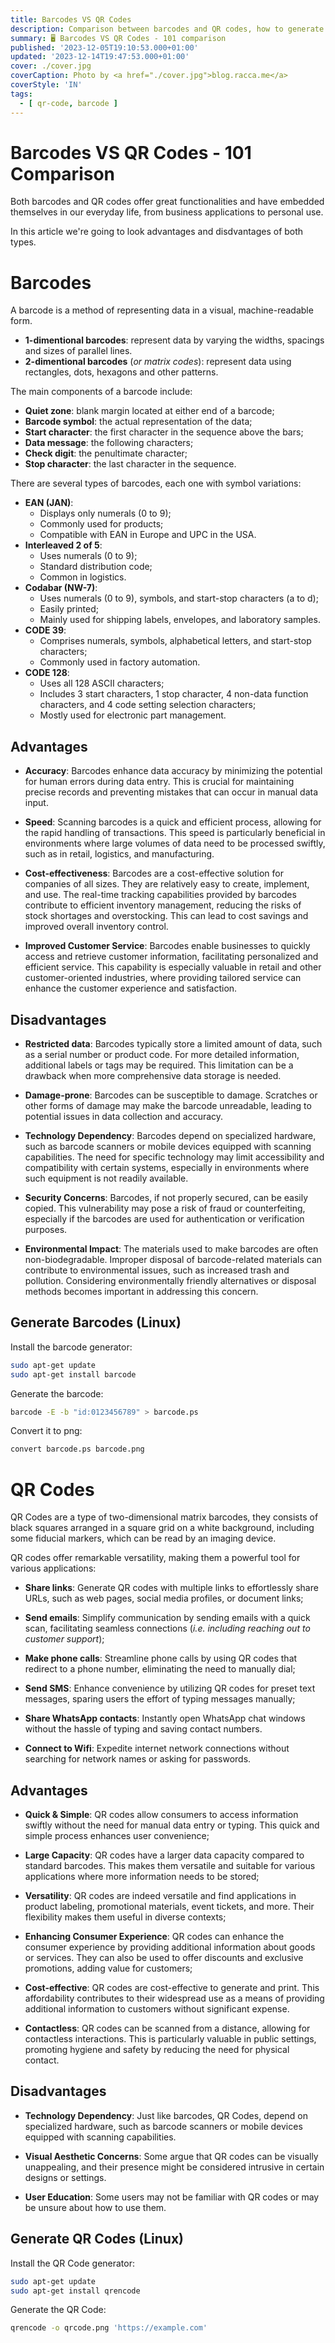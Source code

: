```yaml
---
title: Barcodes VS QR Codes
description: Comparison between barcodes and QR codes, how to generate them and why they are usefull
summary: 🖥 Barcodes VS QR Codes - 101 comparison
published: '2023-12-05T19:10:53.000+01:00'
updated: '2023-12-14T19:47:53.000+01:00'
cover: ./cover.jpg
coverCaption: Photo by <a href="./cover.jpg">blog.racca.me</a>
coverStyle: 'IN'
tags:
  - [ qr-code, barcode ]
---
```


# Barcodes VS QR Codes - 101 Comparison
Both barcodes and QR codes offer great functionalities and have embedded themselves in our everyday life, from business applications to personal use.

In this article we're going to look advantages and disdvantages of both types.


# Barcodes
A barcode is a method of representing data in a visual, machine-readable form.

* **1-dimentional barcodes**: represent data by varying the widths, spacings and sizes of parallel lines.
* **2-dimentional barcodes** (*or matrix codes*): represent data using rectangles, dots, hexagons and other patterns.

The main components of a barcode include:
* **Quiet zone**: blank margin located at either end of a barcode;
* **Barcode symbol**: the actual representation of the data;
* **Start character**: the first character in the sequence above the bars;
* **Data message**: the following characters;
* **Check digit**: the penultimate character;
* **Stop character**: the last character in the sequence.

There are several types of barcodes, each one with symbol variations:
* **EAN (JAN)**:
  * Displays only numerals (0 to 9);
  * Commonly used for products;
  * Compatible with EAN in Europe and UPC in the USA.
* **Interleaved 2 of 5**:
  * Uses numerals (0 to 9);
  * Standard distribution code;
  * Common in logistics.
* **Codabar (NW-7)**:
  * Uses numerals (0 to 9), symbols, and start-stop characters (a to d);
  * Easily printed;
  * Mainly used for shipping labels, envelopes, and laboratory samples.
* **CODE 39**:
  * Comprises numerals, symbols, alphabetical letters, and start-stop characters;
  * Commonly used in factory automation.
* **CODE 128**:
  * Uses all 128 ASCII characters;
  * Includes 3 start characters, 1 stop character, 4 non-data function characters, and 4 code setting selection characters;
  * Mostly used for electronic part management.


## Advantages
* **Accuracy**: Barcodes enhance data accuracy by minimizing the potential for human errors during data entry. This is crucial for maintaining precise records and preventing mistakes that can occur in manual data input.

* **Speed**: Scanning barcodes is a quick and efficient process, allowing for the rapid handling of transactions. This speed is particularly beneficial in environments where large volumes of data need to be processed swiftly, such as in retail, logistics, and manufacturing.

* **Cost-effectiveness**: Barcodes are a cost-effective solution for companies of all sizes. They are relatively easy to create, implement, and use. The real-time tracking capabilities provided by barcodes contribute to efficient inventory management, reducing the risks of stock shortages and overstocking. This can lead to cost savings and improved overall inventory control.

* **Improved Customer Service**: Barcodes enable businesses to quickly access and retrieve customer information, facilitating
personalized and efficient service. This capability is especially valuable in retail and other customer-oriented industries, where providing tailored service can enhance the customer experience and satisfaction.


## Disadvantages
* **Restricted data**: Barcodes typically store a limited amount of data, such as a serial number or product code. For more detailed information, additional labels or tags may be required. This limitation can be a drawback when more comprehensive data storage is needed.

* **Damage-prone**: Barcodes can be susceptible to damage. Scratches or other forms of damage may make the barcode unreadable, leading to potential issues in data collection and accuracy.

* **Technology Dependency**: Barcodes depend on specialized hardware, such as barcode scanners or mobile devices equipped with scanning capabilities. The need for specific technology may limit accessibility and compatibility with certain systems, especially in environments where such equipment is not readily available.

* **Security Concerns**: Barcodes, if not properly secured, can be easily copied. This vulnerability may pose a risk of fraud or counterfeiting, especially if the barcodes are used for authentication or verification purposes.

* **Environmental Impact**: The materials used to make barcodes are often non-biodegradable. Improper disposal of barcode-related materials can contribute to environmental issues, such as increased trash and pollution. Considering environmentally friendly alternatives or disposal methods becomes important in addressing this concern.


## Generate Barcodes (Linux)
Install the barcode generator:
```bash
sudo apt-get update
sudo apt-get install barcode
```

Generate the barcode:
```bash
barcode -E -b "id:0123456789" > barcode.ps
```

Convert it to png:
```bash
convert barcode.ps barcode.png
```

# QR Codes
QR Codes are a type of two-dimensional matrix barcodes, they consists of black squares arranged in a square grid on a white background, including some fiducial markers, which can be read by an imaging device.

QR codes offer remarkable versatility, making them a powerful tool for various applications:
* **Share links**: Generate QR codes with multiple links to effortlessly share URLs, such as web pages, social media profiles, or document links;

* **Send emails**: Simplify communication by sending emails with a quick scan, facilitating seamless connections (*i.e. including reaching out to customer support*);

* **Make phone calls**: Streamline phone calls by using QR codes that redirect to a phone number, eliminating the need to manually dial;

* **Send SMS**: Enhance convenience by utilizing QR codes for preset text messages, sparing users the effort of typing messages manually;

* **Share WhatsApp contacts**: Instantly open WhatsApp chat windows without the hassle of typing and saving contact numbers.

* **Connect to Wifi**: Expedite internet network connections without searching for network names or asking for passwords.


## Advantages
* **Quick & Simple**: QR codes allow consumers to access information swiftly without the need for manual data entry or typing. This quick and simple process enhances user convenience;

* **Large Capacity**: QR codes have a larger data capacity compared to standard barcodes. This makes them versatile and suitable for various applications where more information needs to be stored;

* **Versatility**: QR codes are indeed versatile and find applications in product labeling, promotional materials, event tickets, and more. Their flexibility makes them useful in diverse contexts;

* **Enhancing Consumer Experience**: QR codes can enhance the consumer experience by providing additional information about goods or services. They can also be used to offer discounts and exclusive promotions, adding value for customers;

* **Cost-effective**: QR codes are cost-effective to generate and print. This affordability contributes to their widespread use as a means of providing additional information to customers without significant expense.

* **Contactless**: QR codes can be scanned from a distance, allowing for contactless interactions. This is particularly valuable in public settings, promoting hygiene and safety by reducing the need for physical contact.


## Disadvantages
* **Technology Dependency**: Just like barcodes, QR Codes, depend on specialized hardware, such as barcode scanners or mobile devices equipped with scanning capabilities.

* **Visual Aesthetic Concerns**: Some argue that QR codes can be visually unappealing, and their presence might be considered intrusive in certain designs or settings.

* **User Education**: Some users may not be familiar with QR codes or may be unsure about how to use them.

## Generate QR Codes (Linux)
Install the QR Code generator:
```bash
sudo apt-get update
sudo apt-get install qrencode
```

Generate the QR Code:
```bash
qrencode -o qrcode.png 'https://example.com'
```
